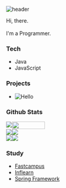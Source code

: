 ![header](https://capsule-render.vercel.app/api?type=egg)

Hi, there.  
<br>
I'm a Programmer.

### Tech
- Java
- JavaScript

### Projects
- ![Hello]("https://github.io")

### Github Stats
<div style="display:flex;">
  <img src="https://github-readme-stats.vercel.app/api/top-langs/?username=jojo00923&layout=compact&theme=buefy"/>
  <img src="https://github-readme-stats.vercel.app/api?username=jojo00923&theme=buefy&show_icons=true" width="42%" />
</div>
<div style="display:flex">
  <img src="https://github-readme-stats.vercel.app/api/pin/?username=jojo00923&repo=jojo00923.github.io&cache_seconds=86400&theme=buefy" />
  <img src="https://github-readme-stats.vercel.app/api/pin/?username=jojo00923&repo=jojo00923.github.io&cache_seconds=86400&theme=buefy" />
</div>
<div style="display:flex">
  <img src="https://github-readme-stats.vercel.app/api/pin/?username=jojo00923&repo=jojo00923.github.io&cache_seconds=86400&theme=buefy" />
  <img src="https://github-readme-stats.vercel.app/api/pin/?username=jojo00923&repo=jojo00923.github.io&cache_seconds=86400&theme=buefy" />
</div>

### Study
- [Fastcampus](https://fastcampus.co.kr)
- [Inflearn](https://www.inflearn.com/courses/it-programming/web-dev?skill=spring&utm_source=google&utm_medium=cpc&utm_campaign=01.general_it&utm_content=it_gt_dsa&utm_term=&gclid=Cj0KCQiAo-yfBhD_ARIsANr56g4PQpJUtzzqT7F3M9YEtEMC5W57n5uXsHmPf4I3kBRPwyhNLKoqGeAaAsISEALw_wcB)
- [Spring Framework](https://docs.spring.io/spring-framework/docs/current/reference/html/index.html)

